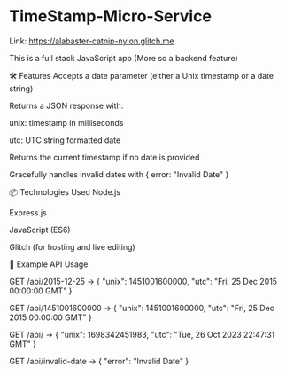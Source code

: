# TimeStamp-Micro-Service

Link: https://alabaster-catnip-nylon.glitch.me

This is a full stack JavaScript app (More so a backend feature)

🛠 Features
Accepts a date parameter (either a Unix timestamp or a date string)

Returns a JSON response with:

unix: timestamp in milliseconds

utc: UTC string formatted date

Returns the current timestamp if no date is provided

Gracefully handles invalid dates with { error: "Invalid Date" }

📦 Technologies Used
Node.js

Express.js

JavaScript (ES6)

Glitch (for hosting and live editing)

🧪 Example API Usage

GET /api/2015-12-25
→ { "unix": 1451001600000, "utc": "Fri, 25 Dec 2015 00:00:00 GMT" }

GET /api/1451001600000
→ { "unix": 1451001600000, "utc": "Fri, 25 Dec 2015 00:00:00 GMT" }

GET /api/
→ { "unix": 1698342451983, "utc": "Tue, 26 Oct 2023 22:47:31 GMT" }

GET /api/invalid-date
→ { "error": "Invalid Date" }
